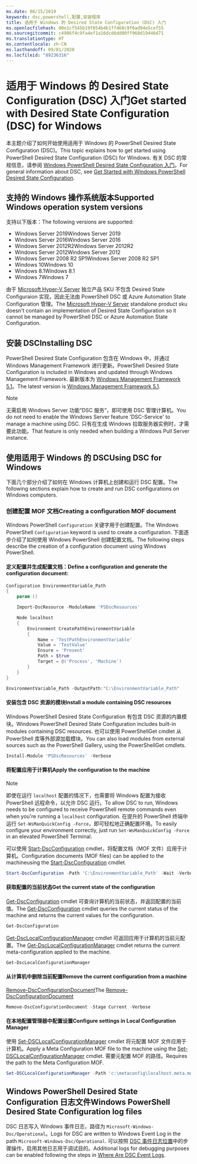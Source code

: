 ```yaml
---
ms.date: 08/15/2019
keywords: dsc,powershell,配置,安装程序
title: 适用于 Windows 的 Desired State Configuration (DSC) 入门
ms.openlocfilehash: 00e1cf545b19f054b4b1ff468c9f6ad94e5cef55
ms.sourcegitcommit: c4906f4c9fa4ef1a16dcd6dd00ff960d19446d71
ms.translationtype: HT
ms.contentlocale: zh-CN
ms.lasthandoff: 09/01/2020
ms.locfileid: "89236316"
---
```

# <a name="get-started-with-desired-state-configuration-dsc-for-windows"></a><span data-ttu-id="c3761-103">适用于 Windows 的 Desired State Configuration (DSC) 入门</span><span class="sxs-lookup"><span data-stu-id="c3761-103">Get started with Desired State Configuration (DSC) for Windows</span></span>

<span data-ttu-id="c3761-104">本主题介绍了如何开始使用适用于 Windows 的 PowerShell Desired State Configuration (DSC)。</span><span class="sxs-lookup"><span data-stu-id="c3761-104">This topic explains how to get started using PowerShell Desired State Configuration (DSC) for Windows.</span></span>
<span data-ttu-id="c3761-105">有关 DSC 的常规信息，请参阅 [Windows PowerShell Desired State Configuration 入门](../overview/overview.md)。</span><span class="sxs-lookup"><span data-stu-id="c3761-105">For general information about DSC, see [Get Started with Windows PowerShell Desired State Configuration](../overview/overview.md).</span></span>

## <a name="supported-windows-operation-system-versions"></a><span data-ttu-id="c3761-106">支持的 Windows 操作系统版本</span><span class="sxs-lookup"><span data-stu-id="c3761-106">Supported Windows operation system versions</span></span>

<span data-ttu-id="c3761-107">支持以下版本：</span><span class="sxs-lookup"><span data-stu-id="c3761-107">The following versions are supported:</span></span>

- <span data-ttu-id="c3761-108">Windows Server 2019</span><span class="sxs-lookup"><span data-stu-id="c3761-108">Windows Server 2019</span></span>
- <span data-ttu-id="c3761-109">Windows Server 2016</span><span class="sxs-lookup"><span data-stu-id="c3761-109">Windows Server 2016</span></span>
- <span data-ttu-id="c3761-110">Windows Server 2012R2</span><span class="sxs-lookup"><span data-stu-id="c3761-110">Windows Server 2012R2</span></span>
- <span data-ttu-id="c3761-111">Windows Server 2012</span><span class="sxs-lookup"><span data-stu-id="c3761-111">Windows Server 2012</span></span>
- <span data-ttu-id="c3761-112">Windows Server 2008 R2 SP1</span><span class="sxs-lookup"><span data-stu-id="c3761-112">Windows Server 2008 R2 SP1</span></span>
- <span data-ttu-id="c3761-113">Windows 10</span><span class="sxs-lookup"><span data-stu-id="c3761-113">Windows 10</span></span>
- <span data-ttu-id="c3761-114">Windows 8.1</span><span class="sxs-lookup"><span data-stu-id="c3761-114">Windows 8.1</span></span>
- <span data-ttu-id="c3761-115">Windows 7</span><span class="sxs-lookup"><span data-stu-id="c3761-115">Windows 7</span></span>

<span data-ttu-id="c3761-116">由于 [Microsoft Hyper-V Server](/windows-server/virtualization/hyper-v/hyper-v-server-2016) 独立产品 SKU 不包含 Desired State Configuraion 实现，因此无法由 PowerShell DSC 或 Azure Automation State Configuration 管理。</span><span class="sxs-lookup"><span data-stu-id="c3761-116">The [Microsoft Hyper-V Server](/windows-server/virtualization/hyper-v/hyper-v-server-2016) standalone product sku doesn't contain an implementation of Desired State Configuration so it cannot be managed by PowerShell DSC or Azure Automation State Configuration.</span></span>

## <a name="installing-dsc"></a><span data-ttu-id="c3761-117">安装 DSC</span><span class="sxs-lookup"><span data-stu-id="c3761-117">Installing DSC</span></span>

<span data-ttu-id="c3761-118">PowerShell Desired State Configuration 包含在 Windows 中，并通过 Windows Management Framework 进行更新。</span><span class="sxs-lookup"><span data-stu-id="c3761-118">PowerShell Desired State Configuration is included in Windows and updated through Windows Management Framework.</span></span> <span data-ttu-id="c3761-119">最新版本为 [Windows Management Framework 5.1](https://www.microsoft.com/download/details.aspx?id=54616)。</span><span class="sxs-lookup"><span data-stu-id="c3761-119">The latest version is [Windows Management Framework 5.1](https://www.microsoft.com/download/details.aspx?id=54616).</span></span>

> [!NOTE]
> <span data-ttu-id="c3761-120">无需启用 Windows Server 功能“DSC 服务”，即可使用 DSC 管理计算机。</span><span class="sxs-lookup"><span data-stu-id="c3761-120">You do not need to enable the Windows Server feature 'DSC-Service' to manage a machine using DSC.</span></span>
> <span data-ttu-id="c3761-121">只有在生成 Windows 拉取服务器实例时，才需要此功能。</span><span class="sxs-lookup"><span data-stu-id="c3761-121">That feature is only needed when building a Windows Pull Server instance.</span></span>

## <a name="using-dsc-for-windows"></a><span data-ttu-id="c3761-122">使用适用于 Windows 的 DSC</span><span class="sxs-lookup"><span data-stu-id="c3761-122">Using DSC for Windows</span></span>

<span data-ttu-id="c3761-123">下面几个部分介绍了如何在 Windows 计算机上创建和运行 DSC 配置。</span><span class="sxs-lookup"><span data-stu-id="c3761-123">The following sections explain how to create and run DSC configurations on Windows computers.</span></span>

### <a name="creating-a-configuration-mof-document"></a><span data-ttu-id="c3761-124">创建配置 MOF 文档</span><span class="sxs-lookup"><span data-stu-id="c3761-124">Creating a configuration MOF document</span></span>

<span data-ttu-id="c3761-125">Windows PowerShell `Configuration` 关键字用于创建配置。</span><span class="sxs-lookup"><span data-stu-id="c3761-125">The Windows PowerShell `Configuration` keyword is used to create a configuration.</span></span>
<span data-ttu-id="c3761-126">下面逐步介绍了如何使用 Windows PowerShell 创建配置文档。</span><span class="sxs-lookup"><span data-stu-id="c3761-126">The following steps describe the creation of a configuration document using Windows PowerShell.</span></span>

#### <a name="define-a-configuration-and-generate-the-configuration-document"></a><span data-ttu-id="c3761-127">定义配置并生成配置文档：</span><span class="sxs-lookup"><span data-stu-id="c3761-127">Define a configuration and generate the configuration document:</span></span>

```powershell
Configuration EnvironmentVariable_Path
{
    param ()

    Import-DscResource -ModuleName 'PSDscResources'

    Node localhost
    {
        Environment CreatePathEnvironmentVariable
        {
            Name = 'TestPathEnvironmentVariable'
            Value = 'TestValue'
            Ensure = 'Present'
            Path = $true
            Target = @('Process', 'Machine')
        }
    }
}

EnvironmentVariable_Path -OutputPath:"C:\EnvironmentVariable_Path"
```

#### <a name="install-a-module-containing-dsc-resources"></a><span data-ttu-id="c3761-128">安装包含 DSC 资源的模块</span><span class="sxs-lookup"><span data-stu-id="c3761-128">Install a module containing DSC resources</span></span>

<span data-ttu-id="c3761-129">Windows PowerShell Desired State Configuration 有包含 DSC 资源的内置模块。</span><span class="sxs-lookup"><span data-stu-id="c3761-129">Windows PowerShell Desired State Configuration includes built-in modules containing DSC resources.</span></span>
<span data-ttu-id="c3761-130">也可以使用 PowerShellGet cmdlet 从 PowerShell 库等外部源加载模块。</span><span class="sxs-lookup"><span data-stu-id="c3761-130">You can also load modules from external sources such as the PowerShell Gallery, using the PowerShellGet cmdlets.</span></span>

```PowerShell
Install-Module 'PSDscResources' -Verbose
```

#### <a name="apply-the-configuration-to-the-machine"></a><span data-ttu-id="c3761-131">将配置应用于计算机</span><span class="sxs-lookup"><span data-stu-id="c3761-131">Apply the configuration to the machine</span></span>

> [!NOTE]
> <span data-ttu-id="c3761-132">即使在运行 `localhost` 配置的情况下，也需要将 Windows 配置为接收 PowerShell 远程命令，以允许 DSC 运行。</span><span class="sxs-lookup"><span data-stu-id="c3761-132">To allow DSC to run, Windows needs to be configured to receive PowerShell remote commands even when you're running a `localhost` configuration.</span></span> <span data-ttu-id="c3761-133">在提升的 PowerShell 终端中运行 `Set-WsManQuickConfig -Force`，即可轻松地正确配置环境。</span><span class="sxs-lookup"><span data-stu-id="c3761-133">To easily configure your environment correctly, just run `Set-WsManQuickConfig -Force` in an elevated PowerShell Terminal.</span></span>

<span data-ttu-id="c3761-134">可以使用 [Start-DscConfiguration](/powershell/module/psdesiredstateconfiguration/start-dscconfiguration) cmdlet，将配置文档（MOF 文件）应用于计算机。</span><span class="sxs-lookup"><span data-stu-id="c3761-134">Configuration documents (MOF files) can be applied to the machineusing the [Start-DscConfiguration](/powershell/module/psdesiredstateconfiguration/start-dscconfiguration) cmdlet.</span></span>

```powershell
Start-DscConfiguration -Path 'C:\EnvironmentVariable_Path' -Wait -Verbose
```

#### <a name="get-the-current-state-of-the-configuration"></a><span data-ttu-id="c3761-135">获取配置的当前状态</span><span class="sxs-lookup"><span data-stu-id="c3761-135">Get the current state of the configuration</span></span>

<span data-ttu-id="c3761-136">[Get-DscConfiguration](/powershell/module/psdesiredstateconfiguration/get-dscconfiguration) cmdlet 可查询计算机的当前状态，并返回配置的当前值。</span><span class="sxs-lookup"><span data-stu-id="c3761-136">The [Get-DscConfiguration](/powershell/module/psdesiredstateconfiguration/get-dscconfiguration) cmdlet queries the current status of the machine and returns the current values for the configuration.</span></span>

```powershell
Get-DscConfiguration
```

<span data-ttu-id="c3761-137">[Get-DscLocalConfigurationManager](/powershell/module/psdesiredstateconfiguration/get-dscLocalConfigurationManager) cmdlet 可返回应用于计算机的当前元配置。</span><span class="sxs-lookup"><span data-stu-id="c3761-137">The [Get-DscLocalConfigurationManager](/powershell/module/psdesiredstateconfiguration/get-dscLocalConfigurationManager) cmdlet returns the current meta-configuration applied to the machine.</span></span>

```powershell
Get-DscLocalConfigurationManager
```

#### <a name="remove-the-current-configuration-from-a-machine"></a><span data-ttu-id="c3761-138">从计算机中删除当前配置</span><span class="sxs-lookup"><span data-stu-id="c3761-138">Remove the current configuration from a machine</span></span>

<span data-ttu-id="c3761-139">[Remove-DscConfigurationDocument](/powershell/module/psdesiredstateconfiguration/remove-dscconfigurationdocument)</span><span class="sxs-lookup"><span data-stu-id="c3761-139">The [Remove-DscConfigurationDocument](/powershell/module/psdesiredstateconfiguration/remove-dscconfigurationdocument)</span></span>

```powershell
Remove-DscConfigurationDocument -Stage Current -Verbose
```

#### <a name="configure-settings-in-local-configuration-manager"></a><span data-ttu-id="c3761-140">在本地配置管理器中配置设置</span><span class="sxs-lookup"><span data-stu-id="c3761-140">Configure settings in Local Configuration Manager</span></span>

<span data-ttu-id="c3761-141">使用 [Set-DSCLocalConfigurationManager](/powershell/module/PSDesiredStateConfiguration/Set-DscLocalConfigurationManager) cmdlet 将元配置 MOF 文件应用于计算机。</span><span class="sxs-lookup"><span data-stu-id="c3761-141">Apply a Meta Configuration MOF file to the machine using the [Set-DSCLocalConfigurationManager](/powershell/module/PSDesiredStateConfiguration/Set-DscLocalConfigurationManager) cmdlet.</span></span>
<span data-ttu-id="c3761-142">需要元配置 MOF 的路径。</span><span class="sxs-lookup"><span data-stu-id="c3761-142">Requires the path to the Meta Configuration MOF.</span></span>

```powershell
Set-DSCLocalConfigurationManager -Path 'c:\metaconfig\localhost.meta.mof' -Verbose
```

## <a name="windows-powershell-desired-state-configuration-log-files"></a><span data-ttu-id="c3761-143">Windows PowerShell Desired State Configuration 日志文件</span><span class="sxs-lookup"><span data-stu-id="c3761-143">Windows PowerShell Desired State Configuration log files</span></span>

<span data-ttu-id="c3761-144">DSC 日志写入 Windows 事件日志，路径为 `Microsoft-Windows-Dsc/Operational`。</span><span class="sxs-lookup"><span data-stu-id="c3761-144">Logs for DSC are written to Windows Event Log in the path `Microsoft-Windows-Dsc/Operational`.</span></span>
<span data-ttu-id="c3761-145">可以按照 [DSC 事件日志位置](/powershell/scripting/dsc/troubleshooting/troubleshooting#where-are-dsc-event-logs)中的步骤操作，启用其他日志用于调试目的。</span><span class="sxs-lookup"><span data-stu-id="c3761-145">Additional logs for debugging purposes can be enabled following the steps in [Where Are DSC Event Logs](/powershell/scripting/dsc/troubleshooting/troubleshooting#where-are-dsc-event-logs).</span></span>
